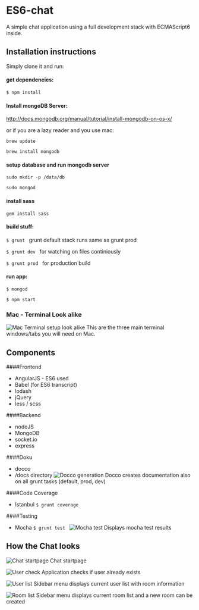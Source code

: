 # ES6-chat
A simple chat application using a full development stack with ECMAScript6 inside.

## Installation instructions

Simply clone it and run:

#### get dependencies:
```$ npm install```


#### Install mongoDB Server:
http://docs.mongodb.org/manual/tutorial/install-mongodb-on-os-x/

or if you are a lazy reader and you use mac:

```brew update```

```brew install mongodb```

#### setup database and run mongodb server
```sudo mkdir -p /data/db```

```sudo mongod```

#### install sass
```gem install sass```

#### build stuff:
```$ grunt ``` grunt default stack runs same as grunt prod

```$ grunt dev ``` for watching on files continiously

```$ grunt prod ``` for production build

#### run app:
```$ mongod ```

```$ npm start ```

### Mac - Terminal Look alike
![Mac Terminal setup look alike](/images/terminal_setup.png?raw=true "This are the three main terminal windows/tabs you will need on Mac ")
This are the three main terminal windows/tabs you will need on Mac.



## Components
####Frontend
* AngularJS - ES6 used
* Babel (for ES6 transcript)
* lodash
* jQuery
* less / scss

####Backend
* nodeJS
* MongoDB
* socket.io
* express

####Doku
* docco
* /docs directory
![Docco generation](/images/docco.png?raw=true "Docco creates documentation also on all grunt tasks (default, prod, dev)")
Docco creates documentation also on all grunt tasks (default, prod, dev)


####Code Coverage
* Istanbul
```$ grunt coverage ```

####Testing
* Mocha
```$ grunt test ```
![Mocha test](/images/mocha_test.png?raw=true "Displays mocha test results")
Displays mocha test results


## How the Chat looks
![Chat startpage](/images/startpage.png?raw=true "Chat startpage")
Chat startpage

![User check](/images/error_on_already_existing_user.png?raw=true "Application checks if user already exists")
Application checks if user already exists

![User list](/images/userlist.png?raw=true "Sidebar menu displays current user list with room information")
Sidebar menu displays current user list with room information

![Room list](/images/roomlist.png?raw=true "Sidebar menu displays current room list and a new room can be created")
Sidebar menu displays current room list and a new room can be created
